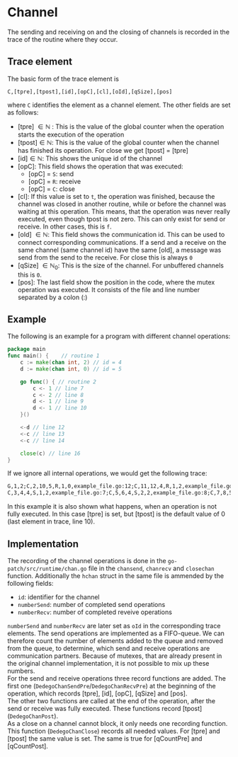 # Channel
The sending and receiving on and the closing of channels is recorded in the 
trace of the routine where they occur.

## Trace element
The basic form of the trace element is 
```
C,[tpre],[tpost],[id],[opC],[cl],[oId],[qSize],[pos] 
```
where `C` identifies the element as a channel element. The other fields are 
set as follows:
- [tpre] $\in \mathbb N$ : This is the value of the global counter when the operation starts 
the execution of the operation
- [tpost]$\in \mathbb N$: This is the value of the global counter when the channel has finished its operation. For close we get [tpost] = [tpre]
- [id]$\in \mathbb N$: This shows the unique id of the channel
- [opC]: This field shows the operation that was executed:
    - [opC] = `S`: send
    - [opC] = `R`: receive
    - [opC] = `C`: close
- [cl]: If this value is set to `t`, the operation was finished, because the channel was closed in another routine, while or before the channel was waiting at this operation. This means, that the operation was never really executed, even though tpost is not zero.
This can only exist for send or receive. In other cases, this is `f`.
- [oId] $\in \mathbb N$: This field shows the communication id. This can be used to connect corresponding communications. If a send and a receive on the same channel (same channel id) have the same [oId], a message was send from the send to the receive. For close this is always `0`
- [qSize] $\in \mathbb N_0$: This is the size of the channel. For unbuffered channels this is `0`.
- [pos]: The last field show the position in the code, where the mutex operation 
was executed. It consists of the file and line number separated by a colon (:)
## Example
The following is an example for a program with different channel operations:
```go
package main
func main() {    // routine 1
    c := make(chan int, 2) // id = 4
	d := make(chan int, 0) // id = 5

	go func() { // routine 2
		c <- 1 // line 7
		c <- 2 // line 8
		d <- 1 // line 9
		d <- 1 // line 10
	}()

	<-d // line 12
	<-c // line 13
	<-c // line 14

	close(c) // line 16
}
```
If we ignore all internal operations, we would get the following trace:
```txt
G,1,2;C,2,10,5,R,1,0,example_file.go:12;C,11,12,4,R,1,2,example_file.go:13;C,13,14,4,R,2,2,example_file.go:14;C,15,15,4,C,0,2,example_file.go:16
C,3,4,4,S,1,2,example_file.go:7;C,5,6,4,S,2,2,example_file.go:8;C,7,8,5,S,1,0,example_file.go:9;C,9,0,5,S,2,0,example_file.go:10
```
In this example it is also shown what happens, when an operation is not fully executed. In this case [tpre] is set, but [tpost] is the default value of 0 (last element in trace, line 10).

## Implementation
The recording of the channel operations is done in the 
`go-patch/src/runtime/chan.go` file in the `chansend`, `chanrecv` and `closechan` function. Additionally the 
`hchan` struct in the same file is ammended by the following fields:
- `id`: identifier for the channel
- `numberSend`: number of completed send operations
- `numberRecv`: number of completed reveive operations

`numberSend` and `numberRecv` are later set as `oId` in the corresponding trace elements. The send operations are implemented as a FIFO-queue. We can therefore count the number of elements added to the queue and removed from the
queue, to determine, which send and receive operations are
communication partners. Because of mutexes, that are already present in the original channel implementation,
it is not possible to mix up these numbers.\
For the send and receive operations three record functions are added. The first one (`DedegoChanSendPre`/`DedegoChanRecvPre`) at the beginning of the operation, which records [tpre], [id], [opC], [qSize] and [pos].\
The other two functions are called at the end of the
operation, after the send or receive was fully executed.
These functions record [tpost] (`DedegoChanPost`).\
As a close on a channel cannot block, it only needs one recording function. This function (`DedegoChanClose`) records all needed values. For [tpre] and [tpost] the same 
value is set. The same is true for [qCountPre] and [qCountPost].